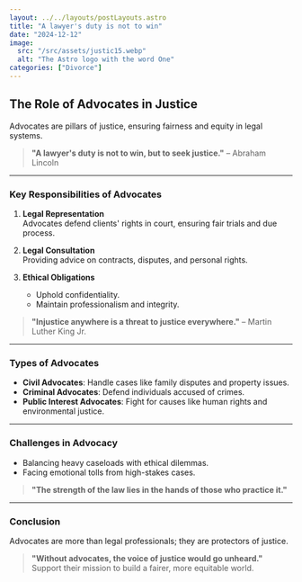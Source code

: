 ```yaml
---
layout: ../../layouts/postLayouts.astro
title: "A lawyer's duty is not to win"
date: "2024-12-12"
image:
  src: "/src/assets/justic15.webp"
  alt: "The Astro logo with the word One"
categories: ["Divorce"]
---
```

## The Role of Advocates in Justice

Advocates are pillars of justice, ensuring fairness and equity in legal systems.  
> **"A lawyer's duty is not to win, but to seek justice."** – Abraham Lincoln  

---

### Key Responsibilities of Advocates
1. **Legal Representation**  
   Advocates defend clients' rights in court, ensuring fair trials and due process.

2. **Legal Consultation**  
   Providing advice on contracts, disputes, and personal rights.

3. **Ethical Obligations**  
   - Uphold confidentiality.  
   - Maintain professionalism and integrity.  

> **"Injustice anywhere is a threat to justice everywhere."** – Martin Luther King Jr.  

---

### Types of Advocates
- **Civil Advocates**: Handle cases like family disputes and property issues.  
- **Criminal Advocates**: Defend individuals accused of crimes.  
- **Public Interest Advocates**: Fight for causes like human rights and environmental justice.  

---

### Challenges in Advocacy
- Balancing heavy caseloads with ethical dilemmas.  
- Facing emotional tolls from high-stakes cases.  
> **"The strength of the law lies in the hands of those who practice it."**  

---

### Conclusion
Advocates are more than legal professionals; they are protectors of justice.  
> **"Without advocates, the voice of justice would go unheard."**  
Support their mission to build a fairer, more equitable world.
